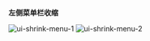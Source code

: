 **左侧菜单栏收缩**

![ui-shrink-menu-1](/img/ui-shrink-menu-1.png)
![ui-shrink-menu-2](/img/ui-shrink-menu-2.png)